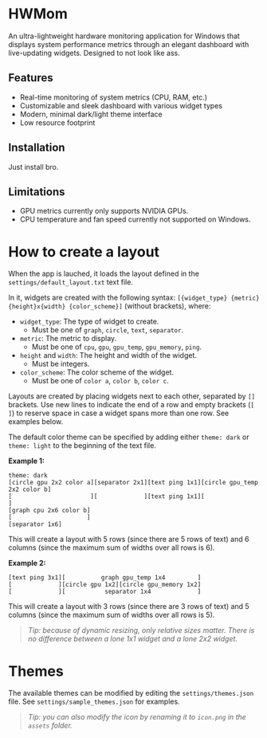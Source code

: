 # HWMom

An ultra-lightweight hardware monitoring application for Windows that displays system performance metrics through an elegant dashboard with live-updating widgets. Designed to not look like ass.

## Features
- Real-time monitoring of system metrics (CPU, RAM, etc.)
- Customizable and sleek dashboard with various widget types
- Modern, minimal dark/light theme interface
- Low resource footprint

## Installation
Just install bro.

## Limitations
- GPU metrics currently only supports NVIDIA GPUs.
- CPU temperature and fan speed currently not supported on Windows.

# How to create a layout

When the app is lauched, it loads the layout defined in the `settings/default_layout.txt` text file.

In it, widgets are created with the following syntax: 
`[{widget_type} {metric} {height}x{width} {color_scheme}]` 
(without brackets), where:

- `widget_type`: The type of widget to create.
    - Must be one of `graph`, `circle`, `text`, `separator`.
- `metric`: The metric to display.
    - Must be one of `cpu`, `gpu`, `gpu_temp`, `gpu_memory`, `ping`.
- `height` and `width`: The height and width of the widget. 
    -  Must be integers.
- `color_scheme`: The color scheme of the widget.
    - Must be one of `color a`, `color b`, `color c`.

Layouts are created by placing widgets next to each other, separated by `[]` brackets. Use new lines to indicate the end of a row and empty brackets (`[ ]`) to reserve space in case a widget spans more than one row. See examples below.

The default color theme can be specified by adding either `theme: dark` or `theme: light` to the beginning of the text file.

**Example 1:**
```
theme: dark
[circle gpu 2x2 color a][separator 2x1][text ping 1x1][circle gpu_temp 2x2 color b]
[                      ][             ][text ping 1x1][                           ]
[graph cpu 2x6 color b]
[                     ]
[separator 1x6]
```
This will create a layout with 5 rows (since there are 5 rows of text) and 6 columns (since the maximum sum of widths over all rows is 6).

**Example 2:**
```
[text ping 3x1][          graph gpu_temp 1x4         ]
[             ][circle gpu 1x2][circle gpu_memory 1x2]
[             ][           separator 1x4             ]
```
This will create a layout with 3 rows (since there are 3 rows of text) and 5 columns (since the maximum sum of widths over all rows is 5).

> *Tip: because of dynamic resizing, only relative sizes matter. There is no difference between a lone 1x1 widget and a lone 2x2 widget.*

# Themes
The available themes can be modified by editing the `settings/themes.json` file. See `settings/sample_themes.json` for examples.

> *Tip: you can also modify the icon by renaming it to `icon.png` in the `assets` folder.*